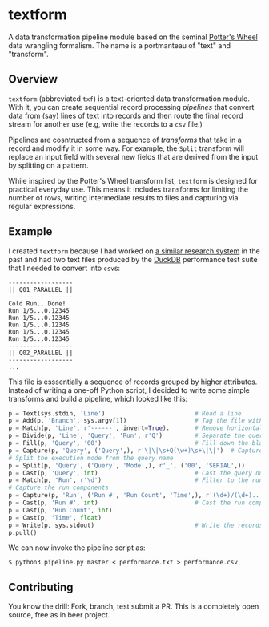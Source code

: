 # textform

A data transformation pipeline module based on the seminal [Potter's Wheel](http://control.cs.berkeley.edu/pwheel-vldb.pdf) data wrangling formalism. The name is a portmanteau of "text" and "transform".

## Overview

`textform` (abbreviated `txf`) is a text-oriented data transformation module. With it, you can create sequential record processing _pipelines_ that convert data from (say) lines of text into records and then route the final record stream for another use (e.g, write the records to a `csv` file.)

Pipelines are cosntructed from a sequence of _transforms_ that take in a record and modify it in some way. For example, the `Split` transform will replace an input field with several new fields that are derived from the input by splitting on a pattern.

While inspired by the Potter's Wheel transform list, `textform` is designed for practical everyday use. This means it includes transforms for limiting the number of rows, writing intermediate results to files and capturing via regular expressions.

## Example

I created `textform` because I had worked on [a similar research system](https://tc19.tableau.com/learn/sessions/lets-get-physical-preparing-data-text-files) in the past and had two text files produced by the [DuckDB](https://github.com/duckdb/duckdb) performance test suite that I needed to convert into `csv`s:

```
------------------
|| Q01_PARALLEL ||
------------------
Cold Run...Done!
Run 1/5...0.12345
Run 1/5...0.12345
Run 1/5...0.12345
Run 1/5...0.12345
Run 1/5...0.12345
------------------
|| Q02_PARALLEL ||
------------------
...
```

This file is esssentially a sequence of records grouped by higher attributes. Instead of writing a one-off Python script, I decided to write some simple transforms and build a pipeline, which looked like this:

```py
p = Text(sys.stdin, 'Line')                         # Read a line
p = Add(p, 'Branch', sys.argv[1])                   # Tag the file with the branch name
p = Match(p, 'Line', r'------', invert=True).       # Remove horizontal lines
p = Divide(p, 'Line', 'Query', 'Run', r'Q')         # Separate the query names from the run data
p = Fill(p, 'Query', '00')                          # Fill down the blank query names
p = Capture(p, 'Query', ('Query',), r'\|\|\s+Q(\w+)\s+\|\|')  # Capture the query number
# Split the execution mode from the query name
p = Split(p, 'Query', ('Query', 'Mode',), r'_', ('00', 'SERIAL',)) 
p = Cast(p, 'Query', int)                           # Cast the query number to an integer
p = Match(p, 'Run', r'\d')                          # Filter to the runs with data
# Capture the run components
p = Capture(p, 'Run', ('Run #', 'Run Count', 'Time',), r'(\d+)/(\d+)...(\d+\.\d+)')
p = Cast(p, 'Run #', int)                           # Cast the run components
p = Cast(p, 'Run Count', int)
p = Cast(p, 'Time', float)
p = Write(p, sys.stdout)                            # Write the records to stdout as a csv
p.pull()
```

We can now invoke the pipeline script as:

```shell
$ python3 pipeline.py master < performance.txt > performance.csv
```

## Contributing

You know the drill: Fork, branch, test submit a PR.  This is a completely open source, free as in beer project.
